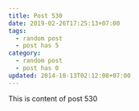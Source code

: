 ```yaml
---
title: Post 530
date: 2019-02-26T17:25:13+07:00
tags:
  - random post
  - post has 5
category:
  - random post
  - post has 0
updated: 2014-10-13T02:12:08+07:00
---
```

This is content of post 530